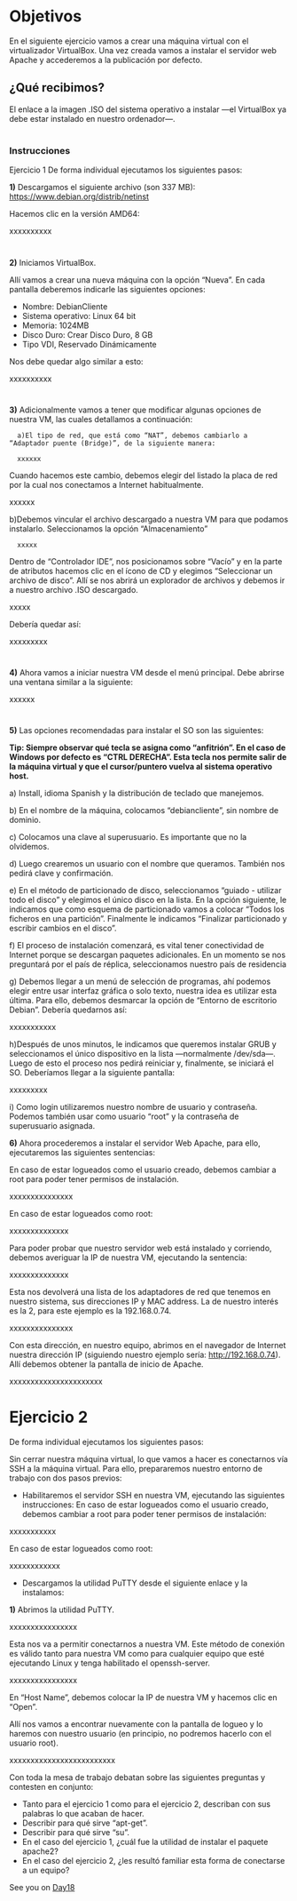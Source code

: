 


# Objetivos

En el siguiente ejercicio vamos a crear una máquina virtual con el virtualizador VirtualBox. Una vez creada vamos a instalar el servidor web Apache y accederemos a la publicación por defecto.

## ¿Qué recibimos?

El enlace a la imagen .ISO del sistema operativo a instalar —el VirtualBox ya debe estar instalado en nuestro ordenador—.

#
#

### Instrucciones

Ejercicio 1
De forma individual ejecutamos los siguientes pasos: 

****1)**** Descargamos el siguiente archivo (son 337 MB): https://www.debian.org/distrib/netinst 

Hacemos clic en la versión AMD64:


xxxxxxxxxx
#
#

****2)**** Iniciamos VirtualBox. 

Allí vamos a crear una nueva máquina con la opción “Nueva”. En cada pantalla deberemos indicarle las siguientes opciones:
* Nombre: DebianCliente
* Sistema operativo: Linux 64 bit
* Memoria: 1024MB
* Disco Duro: Crear Disco Duro, 8 GB
* Tipo VDI, Reservado Dinámicamente

Nos debe quedar algo similar a esto:


xxxxxxxxxx


#
#

****3)**** Adicionalmente vamos a tener que modificar algunas opciones de nuestra VM, las cuales detallamos a continuación:

      a)El tipo de red, que está como “NAT”, debemos cambiarlo a “Adaptador puente (Bridge)”, de la siguiente manera:
      
      xxxxxx
      
      
     





Cuando hacemos este cambio, debemos elegir del listado la placa de red por la cual nos conectamos a Internet habitualmente.


xxxxxx


b)Debemos vincular el archivo descargado a nuestra VM para que podamos instalarlo. Seleccionamos la opción “Almacenamiento”
      
      
      xxxxx
      
      
Dentro de “Controlador IDE”, nos posicionamos sobre “Vacío” y en la parte de atributos hacemos clic en el ícono de CD y elegimos “Seleccionar un archivo de disco”. Allí se nos abrirá un explorador de archivos y debemos ir a nuestro archivo .ISO descargado.


xxxxx




Debería quedar así:


xxxxxxxxx



#
#

****4)**** Ahora vamos a iniciar nuestra VM desde el menú principal. Debe abrirse una ventana similar a la siguiente:


xxxxxx

#
#

****5)**** Las opciones recomendadas para instalar el SO son las siguientes:

****Tip: Siempre observar qué tecla se asigna como “anfitrión”. En el caso de Windows por defecto es “CTRL DERECHA”. Esta tecla nos permite salir de la máquina virtual y que el cursor/puntero vuelva al sistema operativo host.****


a) Install, idioma Spanish y la distribución de teclado que manejemos.

b) En el nombre de la máquina, colocamos “debiancliente”, sin nombre de dominio.

c) Colocamos una clave al superusuario. Es importante que no la olvidemos.

d) Luego crearemos un usuario con el nombre que queramos. También nos pedirá clave y confirmación.

e) En el método de particionado de disco, seleccionamos “guiado - utilizar todo el disco” y elegimos el único disco en la lista. En la opción siguiente, le indicamos que como esquema de particionado vamos a colocar “Todos los ficheros en una partición”. Finalmente le indicamos “Finalizar particionado y escribir cambios en el disco”.

f) El proceso de instalación comenzará, es vital tener conectividad de Internet porque se descargan paquetes adicionales. En un momento se nos preguntará por el país de réplica, seleccionamos nuestro país de residencia

g) Debemos llegar a un menú de selección de programas, ahí podemos elegir entre usar interfaz gráfica o solo texto, nuestra idea es utilizar esta última. Para ello, debemos desmarcar la opción de “Entorno de escritorio Debian”. Debería quedarnos así:


xxxxxxxxxxx

h)Después de unos minutos, le indicamos que queremos instalar GRUB y seleccionamos el único dispositivo en la lista —normalmente /dev/sda—. Luego de esto el proceso nos pedirá reiniciar y, finalmente, se iniciará el SO. Deberíamos llegar a la siguiente pantalla:

xxxxxxxxx


i) Como login utilizaremos nuestro nombre de usuario y contraseña. Podemos también usar como usuario “root” y la contraseña de superusuario asignada.





****6)**** Ahora procederemos a instalar el servidor Web Apache, para ello, ejecutaremos las siguientes sentencias:

En caso de estar logueados como el usuario creado, debemos cambiar a root para poder tener permisos de instalación.


xxxxxxxxxxxxxxx




En caso de estar logueados como root:


xxxxxxxxxxxxxx


Para poder probar que nuestro servidor web está instalado y corriendo, debemos averiguar la IP de nuestra VM, ejecutando la sentencia:


xxxxxxxxxxxxxx

Esta nos devolverá una lista de los adaptadores de red que tenemos en nuestro sistema, sus direcciones IP y MAC address. La de nuestro interés es la 2, para este ejemplo es la 192.168.0.74.



xxxxxxxxxxxxxxx

Con esta dirección, en nuestro equipo, abrimos en el navegador de Internet nuestra dirección IP (siguiendo nuestro ejemplo sería: http://192.168.0.74). Allí debemos obtener la pantalla de inicio de Apache.

xxxxxxxxxxxxxxxxxxxxxx


#
#
#

# Ejercicio 2

De forma individual ejecutamos los siguientes pasos:

Sin cerrar nuestra máquina virtual, lo que vamos a hacer es conectarnos vía SSH a la máquina virtual. Para ello, prepararemos nuestro entorno de trabajo con dos pasos previos:

* Habilitaremos el servidor SSH en nuestra VM, ejecutando las siguientes instrucciones:
En caso de estar logueados como el usuario creado, debemos cambiar a root para poder tener permisos de instalación:


xxxxxxxxxxx


En caso de estar logueados como root:

xxxxxxxxxxxx


* Descargamos la utilidad PuTTY desde el siguiente enlace y la instalamos:

[
](https://www.chiark.greenend.org.uk/~sgtatham/putty/latest.html)


****1)**** Abrimos la utilidad PuTTY.

xxxxxxxxxxxxxxxx


Esta nos va a permitir conectarnos a nuestra VM. Este método de conexión es válido tanto para nuestra VM como para cualquier equipo que esté ejecutando Linux y tenga habilitado el openssh-server.


xxxxxxxxxxxxxxxx

En “Host Name”, debemos colocar la IP de nuestra VM y hacemos clic en “Open”.

Allí nos vamos a encontrar nuevamente con la pantalla de logueo y lo haremos con nuestro usuario (en principio, no podremos hacerlo con el usuario root).


xxxxxxxxxxxxxxxxxxxxxxxxx

Con toda la mesa de trabajo debatan sobre las siguientes preguntas y contesten en conjunto:

* Tanto para el ejercicio 1 como para el ejercicio 2, describan con sus palabras lo que acaban de hacer.
* Describir para qué sirve “apt-get”.
* Describir para qué sirve “su”.
* En el caso del ejercicio 1, ¿cuál fue la utilidad de instalar el paquete apache2? 
* En el caso del ejercicio 2, ¿les resultó familiar esta forma de conectarse a un equipo?





























See you on [Day18](day18.md)
